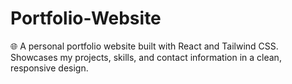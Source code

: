 # Portfolio-Website
🌐 A personal portfolio website built with React and Tailwind CSS. Showcases my projects, skills, and contact information in a clean, responsive design.
